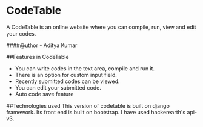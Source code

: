 # CodeTable
A CodeTable is an online website where you can compile, run, view and edit your codes.

####@uthor - Aditya Kumar


##Features in CodeTable
<ul>
  <li>You can write codes in the text area, compile and run it.</li>
  <li>There is an option for custom input field.</li>
  <li>Recently submitted codes can be viewed.</li>
  <li>You can edit your submitted code.</li>
  <li>Auto code save feature</li>
</ul>


##Technologies used
This version of codetable is built on django framework. 
Its front end is built on bootstrap.
I have used hackerearth's api-v3.
